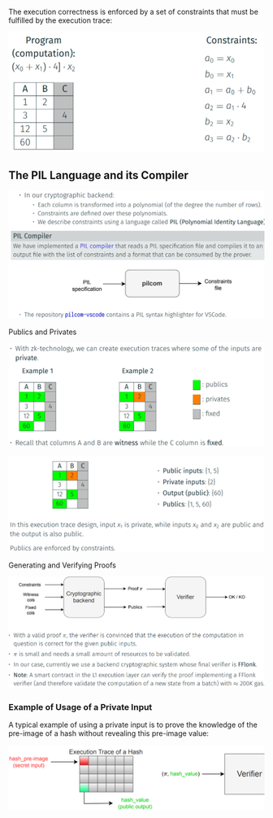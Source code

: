 The execution correctness is enforced by a set of constraints that must be fulfilled by the
execution trace:

![alt text](image.png)

## The PIL Language and its Compiler
![alt text](image-1.png)


Publics and Privates

![alt text](image-2.png)

![alt text](image-3.png)


Generating and Verifying Proofs

![alt text](image-4.png)

### Example of Usage of a Private Input

A typical example of using a private input is to prove the knowledge of the pre-image of a
hash without revealing this pre-image value:

![alt text](image-5.png)




